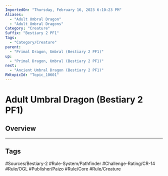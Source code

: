 ```yaml
---
ImportedOn: "Thursday, February 16, 2023 6:10:23 PM"
Aliases:
  - "Adult Umbral Dragon"
  - "Adult Umbral Dragons"
Category: "Creature"
Suffix: "Bestiary 2 PF1"
Tags:
  - "Category/Creature"
parent:
  - "Primal Dragon, Umbral (Bestiary 2 PF1)"
up:
  - "Primal Dragon, Umbral (Bestiary 2 PF1)"
next:
  - "Ancient Umbral Dragon (Bestiary 2 PF1)"
RWtopicId: "Topic_10601"
---
```

# Adult Umbral Dragon (Bestiary 2 PF1)
## Overview

---
## Tags
#Sources/Bestiary-2 #Rule-System/Pathfinder #Challenge-Rating/CR-14 #Rule/OGL #Publisher/Paizo #Rule/Core #Rule/Creature

